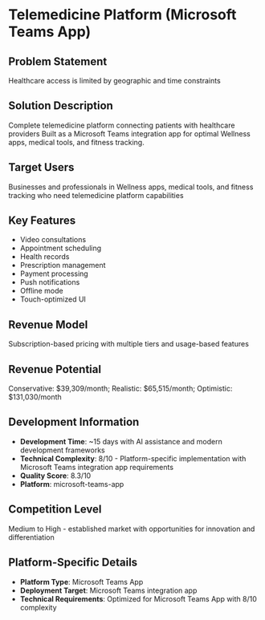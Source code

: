 # Telemedicine Platform (Microsoft Teams App)

## Problem Statement
Healthcare access is limited by geographic and time constraints

## Solution Description
Complete telemedicine platform connecting patients with healthcare providers Built as a Microsoft Teams integration app for optimal Wellness apps, medical tools, and fitness tracking.

## Target Users
Businesses and professionals in Wellness apps, medical tools, and fitness tracking who need telemedicine platform capabilities

## Key Features
- Video consultations
- Appointment scheduling
- Health records
- Prescription management
- Payment processing
- Push notifications
- Offline mode
- Touch-optimized UI

## Revenue Model
Subscription-based pricing with multiple tiers and usage-based features

## Revenue Potential
Conservative: $39,309/month; Realistic: $65,515/month; Optimistic: $131,030/month

## Development Information
- **Development Time**: ~15 days with AI assistance and modern development frameworks
- **Technical Complexity**: 8/10 - Platform-specific implementation with Microsoft Teams integration app requirements
- **Quality Score**: 8.3/10
- **Platform**: microsoft-teams-app

## Competition Level
Medium to High - established market with opportunities for innovation and differentiation

## Platform-Specific Details
- **Platform Type**: Microsoft Teams App
- **Deployment Target**: Microsoft Teams integration app
- **Technical Requirements**: Optimized for Microsoft Teams App with 8/10 complexity
